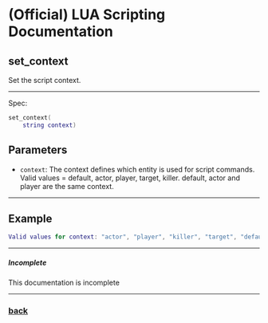 
# (Official) LUA Scripting Documentation

## set_context

Set the script context.

___

Spec:

```lua
set_context(
	string context)
```

## Parameters

- `context`: The context defines which entity is used for script commands. Valid values = default, actor, player, target, killer. default, actor and player are the same context.

___

## Example

```lua
Valid values for context: "actor", "player", "killer", "target", "default"
```

___

##### Incomplete

This documentation is incomplete

___

### [back](../other)
